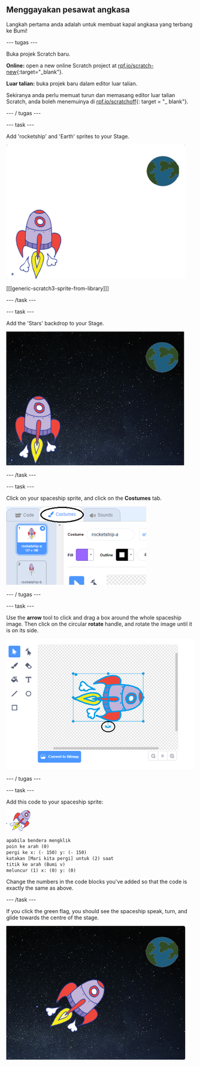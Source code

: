 ## Menggayakan pesawat angkasa

Langkah pertama anda adalah untuk membuat kapal angkasa yang terbang ke Bumi!

\--- tugas \---

Buka projek Scratch baru.

**Online:** open a new online Scratch project at [rpf.io/scratch-new](http://rpf.io/scratchon){:target="_blank"}.

**Luar talian:** buka projek baru dalam editor luar talian.

Sekiranya anda perlu memuat turun dan memasang editor luar talian Scratch, anda boleh menemuinya di [rpf.io/scratchoff](http://rpf.io/scratchoff){: target = "_ blank"}.

\--- / tugas \---

\--- task \---

Add 'rocketship' and 'Earth' sprites to your Stage.

![Spaceship and Earth sprites](images/space-sprites.png)

[[[generic-scratch3-sprite-from-library]]]

\--- /task \---

\--- task \---

Add the 'Stars' backdrop to your Stage.

![A space backdrop](images/space-backdrop.png)

\--- /task \---

\--- task \---

Click on your spaceship sprite, and click on the **Costumes** tab.

![Sprite costume](images/space-costume.png)

\--- / tugas \---

\--- task \---

Use the **arrow** tool to click and drag a box around the whole spaceship image. Then click on the circular **rotate** handle, and rotate the image until it is on its side.

![Rotating a costume](images/space-rotate.png)

\--- / tugas \---

\--- task \---

Add this code to your spaceship sprite:

![Spaceship sprite](images/sprite-spaceship.png)

```blocks3
apabila bendera mengklik
poin ke arah (0)
pergi ke x: (- 150) y: (- 150)
katakan [Mari kita pergi] untuk (2) saat
titik ke arah (Bumi v)
meluncur (1) x: (0) y: (0)
```

Change the numbers in the code blocks you've added so that the code is exactly the same as above.

\--- /task \---

If you click the green flag, you should see the spaceship speak, turn, and glide towards the centre of the stage.

![Testing a spaceship animation](images/space-animate-stage.png)